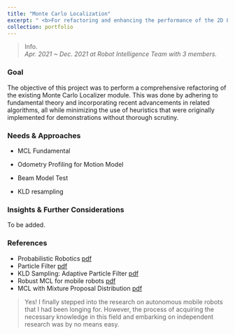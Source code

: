 ```yaml
---
title: "Monte Carlo Localization"
excerpt: " <b>For refactoring and enhancing the performance of the 2D LiDAR-based localizer.</b>"
collection: portfolio
---
```

<!-- <br/><img src='/images/500x300.png'> -->

> Info.  
  _Apr. 2021 ~ Dec. 2021 at Robot Intelligence Team with 3 members._

### Goal

The objective of this project was to perform a comprehensive refactoring of the existing Monte Carlo Localizer module. This was done by adhering to fundamental theory and incorporating recent advancements in related algorithms, all while minimizing the use of heuristics that were originally implemented for demonstrations without thorough scrutiny.

### Needs & Approaches

* MCL Fundamental

* Odometry Profiling for Motion Model

* Beam Model Test

* KLD resampling

### Insights & Further Considerations

To be added.

### References

* Probabilistic Robotics [pdf](https://docs.ufpr.br/~danielsantos/ProbabilisticRobotics.pdf)
* Particle Filter [pdf](https://people.eecs.berkeley.edu/~pabbeel/cs287-fa11/slides/particle-filters++_v2.pdf)
* KLD Sampling: Adaptive Particle Filter [pdf](https://proceedings.neurips.cc/paper/2001/file/c5b2cebf15b205503560c4e8e6d1ea78-Paper.pdf)
* Robust MCL for mobile robots [pdf](https://www2.informatik.uni-freiburg.de/~burgard/postscripts/robustMonteCarlo.pdf)
* MCL with Mixture Proposal Distribution [pdf](https://robots.stanford.edu/papers/thrun.hybrid-mcl.pdf)

> Yes! I finally stepped into the research on autonomous mobile robots that I had been longing for. However, the process of acquiring the necessary knowledge in this field and embarking on independent research was by no means easy.
